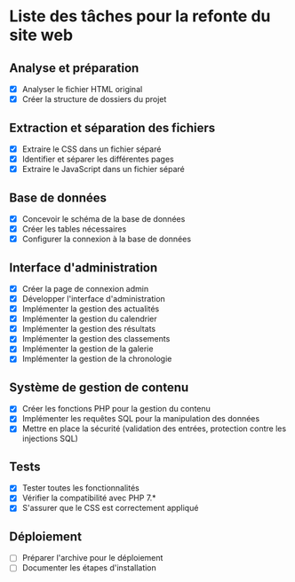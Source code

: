 # Liste des tâches pour la refonte du site web

## Analyse et préparation
- [x] Analyser le fichier HTML original
- [x] Créer la structure de dossiers du projet

## Extraction et séparation des fichiers
- [x] Extraire le CSS dans un fichier séparé
- [x] Identifier et séparer les différentes pages
- [x] Extraire le JavaScript dans un fichier séparé

## Base de données
- [x] Concevoir le schéma de la base de données
- [x] Créer les tables nécessaires
- [x] Configurer la connexion à la base de données

## Interface d'administration
- [x] Créer la page de connexion admin
- [x] Développer l'interface d'administration
- [x] Implémenter la gestion des actualités
- [x] Implémenter la gestion du calendrier
- [x] Implémenter la gestion des résultats
- [x] Implémenter la gestion des classements
- [x] Implémenter la gestion de la galerie
- [x] Implémenter la gestion de la chronologie

## Système de gestion de contenu
- [x] Créer les fonctions PHP pour la gestion du contenu
- [x] Implémenter les requêtes SQL pour la manipulation des données
- [x] Mettre en place la sécurité (validation des entrées, protection contre les injections SQL)

## Tests
- [x] Tester toutes les fonctionnalités
- [x] Vérifier la compatibilité avec PHP 7.*
- [x] S'assurer que le CSS est correctement appliqué

## Déploiement
- [ ] Préparer l'archive pour le déploiement
- [ ] Documenter les étapes d'installation
